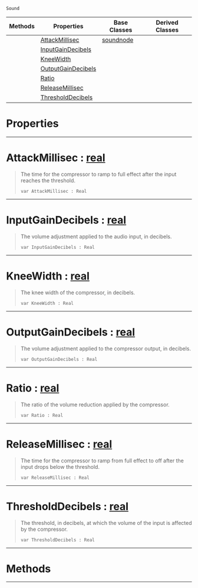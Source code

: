  `Sound`

|Methods|Properties|Base Classes|Derived Classes|
|---|---|---|---|
| |[ AttackMillisec](compressornode.md#attackmillisec-zilch-engi)|[soundnode](soundnode.md)| |
| |[ InputGainDecibels](compressornode.md#inputgaindecibels-zilch-e)| | |
| |[ KneeWidth](compressornode.md#kneewidth-zilch-engine-do)| | |
| |[ OutputGainDecibels](compressornode.md#outputgaindecibels-zero)| | |
| |[ Ratio](compressornode.md#ratio-zilch-engine-docume)| | |
| |[ ReleaseMillisec](compressornode.md#releasemillisec-zilch-eng)| | |
| |[ ThresholdDecibels](compressornode.md#thresholddecibels-zilch-e)| | |


 #  Properties


---  
 #  AttackMillisec : [real](../nada_base_types/real.md)

> The time for the compressor to ramp to full effect after the input reaches the threshold.
> ``` lang=cpp, name=Nada
> var AttackMillisec : Real


---  
 #  InputGainDecibels : [real](../nada_base_types/real.md)

> The volume adjustment applied to the audio input, in decibels.
> ``` lang=cpp, name=Nada
> var InputGainDecibels : Real


---  
 #  KneeWidth : [real](../nada_base_types/real.md)

> The knee width of the compressor, in decibels.
> ``` lang=cpp, name=Nada
> var KneeWidth : Real


---  
 #  OutputGainDecibels : [real](../nada_base_types/real.md)

> The volume adjustment applied to the compressor output, in decibels.
> ``` lang=cpp, name=Nada
> var OutputGainDecibels : Real


---  
 #  Ratio : [real](../nada_base_types/real.md)

> The ratio of the volume reduction applied by the compressor.
> ``` lang=cpp, name=Nada
> var Ratio : Real


---  
 #  ReleaseMillisec : [real](../nada_base_types/real.md)

> The time for the compressor to ramp from full effect to off after the input drops below the threshold.
> ``` lang=cpp, name=Nada
> var ReleaseMillisec : Real


---  
 #  ThresholdDecibels : [real](../nada_base_types/real.md)

> The threshold, in decibels, at which the volume of the input is affected by the compressor.
> ``` lang=cpp, name=Nada
> var ThresholdDecibels : Real


---  
 #  Methods


---  
 

 